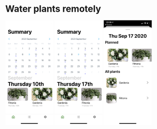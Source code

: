 # Water plants remotely
  <img src="https://github.com/Sy-mik/Tegridy/blob/master/IMG_7501.PNG" width="30%" >
    <img src="https://github.com/Sy-mik/Tegridy/blob/master/IMG_7502.PNG" width="30%" >
  <img src="https://github.com/Sy-mik/Tegridy/blob/master/IMG_7504.PNG" width="30%" >

